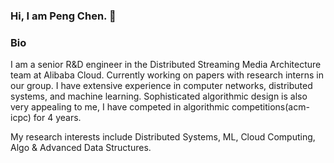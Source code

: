 ### Hi, I am Peng Chen. 👋 

### Bio

I am a senior R&D engineer in the Distributed Streaming Media Architecture team at Alibaba Cloud. Currently working on papers with research interns in our group. I have extensive experience in computer networks, distributed systems, and machine learning. Sophisticated algorithmic design is also very appealing to me, I have competed in algorithmic competitions(acm-icpc) for 4 years.

My research interests include Distributed Systems, ML, Cloud Computing, Algo \& Advanced Data Structures.

<!--
**Natureal/Natureal** is a ✨ _special_ ✨ repository because its `README.md` (this file) appears on your GitHub profile.

Here are some ideas to get you started:

- 🔭 I’m currently working on ...
- 🌱 I’m currently learning ...
- 👯 I’m looking to collaborate on ...
- 🤔 I’m looking for help with ...
- 💬 Ask me about ...
- 📫 How to reach me: ...
- 😄 Pronouns: ...
- ⚡ Fun fact: ...
-->
